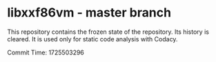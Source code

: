 # libxxf86vm - master branch

This repository contains the frozen state of the repository.
Its history is cleared. It is used only for static code
analysis with Codacy.

Commit Time: 1725503296